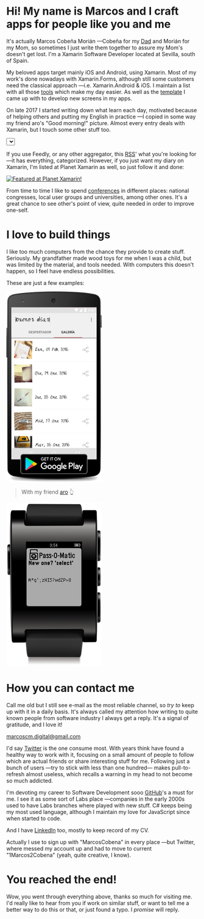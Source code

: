 # Hi! My name is Marcos and I craft apps for people like you and me

It's actually Marcos Cobeña Morián —Cobeña for my [Dad](http://joseantoniocobena.com) and Morián for my Mom, so sometimes I just write them together to assure my Mom's doesn't get lost. I'm a Xamarin Software Developer located at Sevilla, south of Spain.

My beloved apps target mainly iOS and Android, using Xamarin. Most of my work's done nowadays with Xamarin.Forms, although still some customers need the classical approach —i.e. Xamarin.Android & iOS. I maintain a list with all those [tools](/#/tools) which make my day easier. As well as the [template](/#/app-screen-creation-template) I came up with to develop new screens in my apps.

On late 2017 I started writing down what learn each day, motivated because of helping others and putting my English in practice —I copied in some way my friend aro's "Good morning!" picture. Almost every entry deals with Xamarin, but I touch some other stuff too.

<div class="center">
    <select id="items"></select>
</div>

If you use Feedly, or any other aggregator, this [RSS](feed.rss)' what you're looking for —it has everything, categorized. However, if you just want my diary on Xamarin, I'm listed at Planet Xamarin as well, so just follow it and done:

<div class="center">
    <a href="https://www.planetxamarin.com/">
        <img alt="Featured at Planet Xamarin!" src="https://www.planetxamarin.com/Content/img/planetxamarin-featured-badge.png" width="150" />
    </a>
</div>

From time to time I like to spend [conferences](#/conferences) in different places: national congresses, local user groups and universities, among other ones. It's a great chance to see other's point of view, quite needed in order to improve one-self.

# I love to build things

I like too much computers from the chance they provide to create stuff. Seriously. My grandfather made wood toys for me when I was a child, but was limited by the material, and tools needed. With computers this doesn't happen, so I feel have endless possibilities.

These are just a few examples:

[![](items/images/BuenosDiasAroScreenshot.png)](https://play.google.com/store/apps/details?id=com.marcoscobena.buenosdiasaro)

> With my friend
[aro](http://www.aroideas.com/la-app-que-te-da-los-buenos-dias/) 👆

[![](items/images/PasswordOMaticScreenshot.png)](https://apps.getpebble.com/en_US/application/55dc1d7bc47b8e960c000069)

# How you can contact me

Call me old but I still see e-mail as the most reliable channel, so *try to* keep up with it in a daily basis. It's always called my attention how writing to quite known people from software industry I always get a reply. It's a signal of gratitude, and I love it!

[marcoscm.digital@gmail.com](mailto:marcoscm.digital@gmail.com)

I'd say [Twitter](https://twitter.com/1Marcos2Cobena) is the one consume most. With years think have found a healthy way to work with it, focusing on a small amount of people to follow which are actual friends or share interesting stuff for me. Following just a bunch of users —try to stick with less than one hundred— makes pull-to-refresh almost useless, which recalls a warning in my head to not become so much addicted.

I'm devoting my career to Software Development sooo [GitHub](https://github.com/MarcosCobena)'s a must for me. I see it as some sort of Labs place —companies in the early 2000s used to have Labs branches where played with new stuff. C# keeps being my most used language, although I maintain my love for JavaScript since when started to code.

And I have [LinkedIn](https://linkedin.com/in/MarcosCobena) too, mostly to keep record of my CV.

Actually I use to sign up with "MarcosCobena" in every place —but Twitter, where messed my account up and had to move to current "1Marcos2Cobena" (yeah, quite creative, I know).

# You reached the end!

Wow, you went through everything above, thanks so much for visiting me. I'd really like to hear from you if work on similar stuff, or want to tell me a better way to do this or that, or just found a typo. I *promise* will reply.